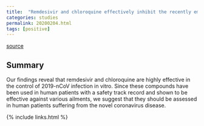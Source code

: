 ```yaml
---
title:  "Remdesivir and chloroquine effectively inhibit the recently emerged novel coronavirus (2019-nCoV) in vitro"
categories: studies
permalink: 20200204.html
tags: [positive]
---
```


[source](https://www.nature.com/articles/s41422-020-0282-0)


## Summary

Our findings reveal that remdesivir and chloroquine are highly effective in the control of 2019-nCoV infection in vitro. Since these compounds have been used in human patients with a safety track record and shown to be effective against various ailments, we suggest that they should be assessed in human patients suffering from the novel coronavirus disease.

{% include links.html %}
